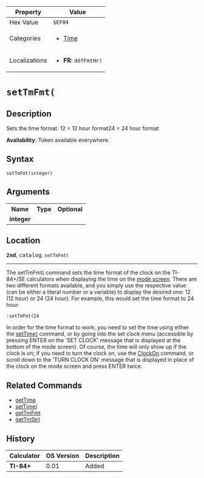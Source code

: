 | Property      | Value |
|---------------|-------|
| Hex Value     | `$EF04`|
| Categories    | <ul><li>[Time](<../categories/Time.md>)</li></ul> |
| Localizations | <ul><li><b>FR</b>: `défFmtHr(`</li></ul> |

# `setTmFmt(`

## Description
Sets the time format.
12 = 12 hour format24 = 24 hour format


<b>Availability</b>: Token available everywhere.

## Syntax
`setTmFmt(integer)`

## Arguments
<table>
<tr><th>Name</th><th>Type</th><th>Optional</th></tr>

<tr><td><b>integer</b></td><td></td><td></td></tr>

</table>

## Location
<tt><kbd><b>2nd</b></kbd></tt>, <kbd>catalog</kbd>, `setTmFmt(`
<hr>

The setTmFmt( command sets the time format of the clock on the TI-84+/SE calculators when displaying the time on the [mode screen](settings). There are two different formats available, and you simply use the respective value (can be either a literal number or a variable) to display the desired one: 12 (12 hour) or 24 (24 hour). For example, this would set the time format to 24 hour:

```ti-basic
:setTmFmt(24
```

In order for the time format to work, you need to set the time using either the [setTime(](setTime\(.md) command, or by going into the set clock menu (accessible by pressing ENTER on the 'SET CLOCK' message that is displayed at the bottom of the mode screen). Of course, the time will only show up if the clock is on; if you need to turn the clock on, use the [ClockOn](ClockOn.md) command, or scroll down to the 'TURN CLOCK ON' message that is displayed in place of the clock on the mode screen and press ENTER twice.

## Related Commands

*   [getTime](getTime.md)
*   [setTime(](setTime\(.md)
*   [getTmFmt](getTmFmt.md)
*   [getTmStr(](getTmStr\(.md)

## History
| Calculator | OS Version | Description |
|------------|------------|-------------|
| <b>TI-84+</b> | 0.01 | Added |


